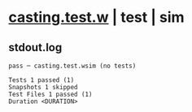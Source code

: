 # [casting.test.w](../../../../../examples/tests/valid/casting.test.w) | test | sim

## stdout.log
```log
pass ─ casting.test.wsim (no tests)

Tests 1 passed (1)
Snapshots 1 skipped
Test Files 1 passed (1)
Duration <DURATION>
```

